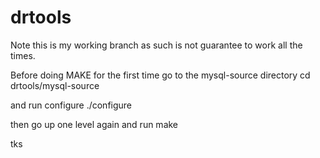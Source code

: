 drtools
=======
Note this is my working branch as such is not guarantee to work all the times.

Before doing MAKE for the first time 
go to the mysql-source directory 
cd drtools/mysql-source

and run configure
./configure

then go up one level again 
 and run make

tks

